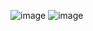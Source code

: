 ![image](https://user-images.githubusercontent.com/40969203/103456119-93e89c80-4d36-11eb-85ba-042dafd4dd30.png)
![image](https://user-images.githubusercontent.com/40969203/103456122-99de7d80-4d36-11eb-8fba-9be28b6c2fda.png)

